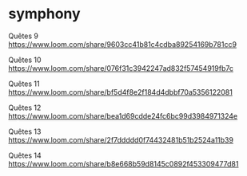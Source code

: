 # symphony
Quêtes 9
https://www.loom.com/share/9603cc41b81c4cdba89254169b781cc9

Quêtes 10
https://www.loom.com/share/076f31c3942247ad832f57454919fb7c

Quêtes 11
https://www.loom.com/share/bf5d4f8e2f184d4dbbf70a5356122081

Quêtes 12
https://www.loom.com/share/bea1d69cdde24fc6bc99d3984971324e

Quêtes 13
https://www.loom.com/share/2f7ddddd0f74432481b51b2524a11b39

Quêtes 14
https://www.loom.com/share/b8e668b59d8145c0892f453309477d81
